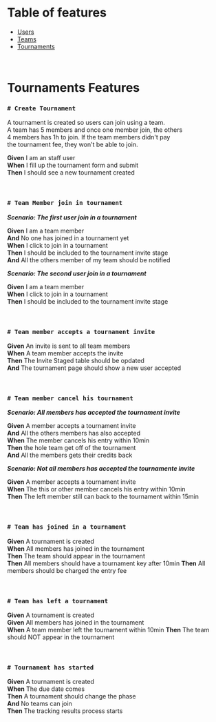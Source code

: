 # Table of features

* [Users](Users)
* [Teams](Teams)
* [Tournaments](Tournaments)

<br>

# Tournaments Features

### **`# Create Tournament`**

A tournament is created so users can join using a team.  
A team has 5 members and once one member join, the others   
4 members has 1h to join. If the team members didn't pay  
the tournament fee, they won't be able to join. 

**Given** I am an staff user  
**When** I fill up the tournament form and submit  
**Then** I should see a new tournament created  

<br>

### **`# Team Member join in tournament`**

***Scenario: The first user join in a tournament***

**Given** I am a team member  
**And** No one has joined in a tournament yet  
**When** I click to join in a tournament  
**Then** I should be included to the tournament invite stage  
**And** All the others member of my team should be notified  

***Scenario: The second user join in a tournament***

**Given** I am a team member  
**When** I click to join in a tournament  
**Then** I should be included to the tournament invite stage

<br>

### **`# Team member accepts a tournament invite`**

**Given** An invite is sent to all team members  
**When** A team member accepts the invite  
**Then** The Invite Staged table should be opdated  
**And** The tournament page should show a new user accepted 

<br>

### **`# Team member cancel his tournament`**

***Scenario: All members has accepted the tournament invite***

**Given** A member accepts a tournament invite  
**And** All the others members has also accepted  
**When** The member cancels his entry within 10min  
**Then** the hole team get off of the tournament  
**And** All the members gets their credits back

***Scenario: Not all members has accepted the tournamente invite***

**Given** A member accepts a tournament invite  
**When** The this or other member cancels his entry within 10min  
**Then** The left member still can back to the tournament within 15min

<br>

### **`# Team has joined in a tournament`**

**Given** A tournament is created  
**When** All members has joined in the tournament  
**Then** The team should appear in the tournament  
**Then** All members should have a tournament key after 10min
**Then** All members should be charged the entry fee  

<br>

### **`# Team has left a tournament`**

**Given** A tournament is created  
**Given** All members has joined in the tournament  
**When** A team member left the tournament within 10min
**Then** The team should NOT appear in the tournament  

<br>

### **`# Tournament has started`**

**Given** A tournament is created  
**When** The due date comes  
**Then** A tournament should change the phase  
**And** No teams can join  
**Then** The tracking results process starts